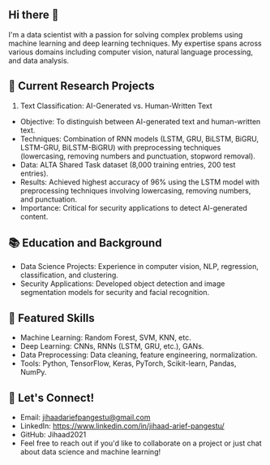 ## Hi there 👋

I'm a data scientist with a passion for solving complex problems using machine learning and deep learning techniques. My expertise spans across various domains including computer vision, natural language processing, and data analysis.

## 🔬 Current Research Projects

1. Text Classification: AI-Generated vs. Human-Written Text
- Objective: To distinguish between AI-generated text and human-written text.
- Techniques: Combination of RNN models (LSTM, GRU, BiLSTM, BiGRU, LSTM-GRU, BiLSTM-BiGRU) with preprocessing techniques (lowercasing, removing numbers and punctuation, stopword removal).
- Data: ALTA Shared Task dataset (8,000 training entries, 200 test entries).
- Results: Achieved highest accuracy of 96% using the LSTM model with preprocessing techniques involving lowercasing, removing numbers, and punctuation.
- Importance: Critical for security applications to detect AI-generated content.

## 📚 Education and Background
- Data Science Projects: Experience in computer vision, NLP, regression, classification, and clustering.
- Security Applications: Developed object detection and image segmentation models for security and facial recognition.

## 🌟 Featured Skills
- Machine Learning: Random Forest, SVM, KNN, etc.
- Deep Learning: CNNs, RNNs (LSTM, GRU, etc.), GANs.
- Data Preprocessing: Data cleaning, feature engineering, normalization.
- Tools: Python, TensorFlow, Keras, PyTorch, Scikit-learn, Pandas, NumPy.

## 🚀 Let's Connect!
- Email: jihaadariefpangestu@gmail.com
- LinkedIn: https://www.linkedin.com/in/jihaad-arief-pangestu/
- GitHub: Jihaad2021
- Feel free to reach out if you'd like to collaborate on a project or just chat about data science and machine learning!
